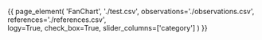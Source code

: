 {{ page_element(
    'FanChart',
    './test.csv',
    observations='./observations.csv',
    references='./references.csv',  
    logy=True,
    check_box=True,
    slider_columns=['category']
    ) }}

